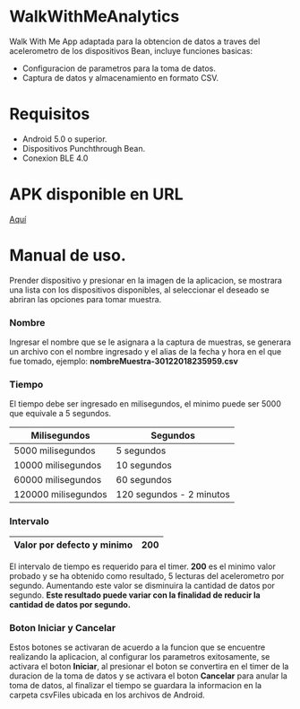 # WalkWithMeAnalytics
Walk With Me App adaptada para la obtencion de datos a traves del acelerometro de los dispositivos Bean, incluye funciones basicas:
- Configuracion de parametros para la toma de datos. 
- Captura de datos y almacenamiento en formato CSV.


# Requisitos
- Android 5.0 o superior.
- Dispositivos Punchthrough Bean. 
- Conexion BLE 4.0 

# APK disponible en URL
[Aquí](https://github.com/M4uRoDev/WalkWithMeAnalytics/blob/master/WalkWithMeAnalytics-app-v0.4.apk)

# Manual de uso. 
Prender dispositivo y presionar en la imagen de la aplicacion, se mostrara una lista con los dispositivos disponibles, al seleccionar el deseado se abriran las opciones para tomar muestra.
### Nombre
Ingresar el nombre que se le asignara a la captura de muestras, se generara un archivo con el nombre ingresado y el alias de la fecha y hora en el que fue tomado, ejemplo: **nombreMuestra-30122018235959.csv** 
### Tiempo 
El tiempo debe ser ingresado en milisegundos, el minimo puede ser 5000 que equivale a 5 segundos.

Milisegundos | Segundos
------------ | -------------
5000 milisegundos | 5 segundos
10000 milisegundos | 10 segundos
60000 milisegundos | 60 segundos
120000 milisegundos | 120 segundos - 2 minutos

### Intervalo
Valor por defecto y minimo | 200
------------ | -------------

El intervalo de tiempo es requerido para el timer. **200** es el minimo valor probado y se ha obtenido como resultado, 5 lecturas del acelerometro por segundo. Aumentando este valor se disminuira la cantidad de datos por segundo. **Este resultado puede variar con la finalidad de reducir la cantidad de datos por segundo.**

### Boton Iniciar y Cancelar
Estos botones se activaran de acuerdo a la funcion que se encuentre realizando la aplicacion, al configurar los parametros exitosamente, se activara el boton **Iniciar**, al presionar el boton se convertira en el timer de la duracion de la toma de datos y se activara el boton **Cancelar** para anular la toma de datos, al finalizar el tiempo se guardara la informacion en la carpeta csvFiles ubicada en los archivos de Android. 
